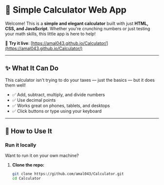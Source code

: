 # 🧮 Simple Calculator Web App

Welcome! This is a **simple and elegant calculator** built with just **HTML, CSS, and JavaScript**.
Whether you're crunching numbers or just testing your math skills, this little app is here to help!

🔗 **Try it live**: [https://amal043.github.io/Calculator/](https://amal043.github.io/Calculator/)

---

## ✨ What It Can Do

This calculator isn't trying to do your taxes — just the basics — but it does them well!

- ✅ Add, subtract, multiply, and divide numbers
- ✅ Use decimal points
- ✅ Works great on phones, tablets, and desktops
- ✅ Click buttons or type using your keyboard

---

## 🚀 How to Use It

### Run it locally

Want to run it on your own machine?

1. **Clone the repo:**

   ```bash
   git clone https://github.com/amal043/Calculator.git
   cd Calculator
